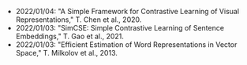 - 2022/01/04: "A Simple Framework for Contrastive Learning of Visual Representations," T. Chen et al., 2020.
- 2022/01/03: "SimCSE: Simple Contrastive Learning of Sentence Embeddings," T. Gao et al., 2021.
- 2022/01/03: "Efficient Estimation of Word Representations in Vector Space," T. Milkolov et al., 2013.
